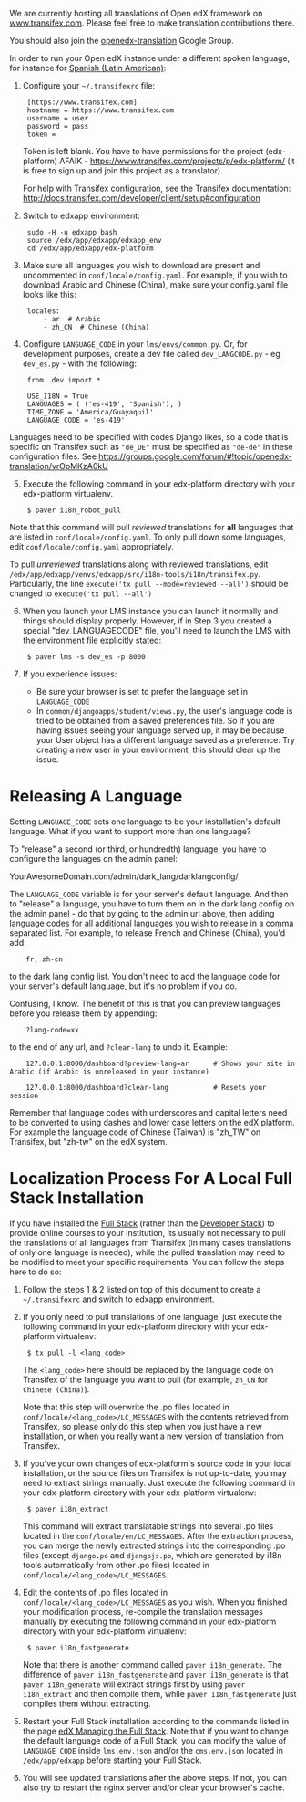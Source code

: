 We are currently hosting all translations of Open edX framework on www.transifex.com. Please feel free to make translation contributions there.

You should also join the [openedx-translation](https://groups.google.com/forum/#!forum/openedx-translation) Google Group.

In order to run your Open edX instance under a different spoken language, for instance for [Spanish (Latin American)](https://www.transifex.com/projects/p/edx-platform/language/es_419/):

1. Configure your `~/.transifexrc` file:

        [https://www.transifex.com]
        hostname = https://www.transifex.com
        username = user
        password = pass
        token =

    Token is left blank. You have to have permissions for the project (edx-platform) AFAIK - https://www.transifex.com/projects/p/edx-platform/ (it is free to sign up and join this project as a translator).

     For help with Transifex configuration, see the Transifex documentation: http://docs.transifex.com/developer/client/setup#configuration

2. Switch to edxapp environment:

        sudo -H -u edxapp bash
        source /edx/app/edxapp/edxapp_env
        cd /edx/app/edxapp/edx-platform
  
        


3. Make sure all languages you wish to download are present and uncommented in `conf/locale/config.yaml`. For example, if you wish to download Arabic and Chinese (China), make sure your config.yaml file looks like this: 

        locales:
            - ar  # Arabic
            - zh_CN  # Chinese (China)


4. Configure `LANGUAGE_CODE` in your `lms/envs/common.py`. Or, for development purposes, create a dev file called `dev_LANGCODE.py` - eg `dev_es.py` - with the following: 

        from .dev import *
        
        USE_I18N = True
        LANGUAGES = ( ('es-419', 'Spanish'), )
        TIME_ZONE = 'America/Guayaquil'
        LANGUAGE_CODE = 'es-419'

  Languages need to be specified with codes Django likes, so a code that is specific on Transifex such as `"de_DE"` must be specified as `"de-de"` in these configuration files. See https://groups.google.com/forum/#!topic/openedx-translation/vrOpMKzA0kU

5. Execute the following command in your edx-platform directory with your edx-platform virtualenv. 

        $ paver i18n_robot_pull

  Note that this command will pull *reviewed* translations for **all** languages that are listed in `conf/locale/config.yaml`. To only pull down some languages, edit `conf/locale/config.yaml` appropriately.

  To pull *unreviewed* translations along with reviewed translations, edit `/edx/app/edxapp/venvs/edxapp/src/i18n-tools/i18n/transifex.py`. Particularly, the line `execute('tx pull --mode=reviewed --all')` should be changed to `execute('tx pull --all')`

6. When you launch your LMS instance you can launch it normally and things should display properly. However, if in Step 3 you created a special "dev_LANGUAGECODE" file, you'll need to launch the LMS with the environment file explicitly stated:

        $ paver lms -s dev_es -p 8000

7. If you experience issues:
   - Be sure your browser is set to prefer the language set in `LANGUAGE_CODE`
   - In `common/djangoapps/student/views.py`, the user's language code is tried to be obtained from a saved preferences file. So if you are having issues seeing your language served up, it may be because your User object has a different language saved as a preference. Try creating a new user in your environment, this should clear up the issue.

# Releasing A Language

Setting `LANGUAGE_CODE` sets one language to be your installation's default language. What if you want to support more than one language?

To "release" a second (or third, or hundredth) language, you have to configure the languages on the admin panel:

YourAwesomeDomain.com/admin/dark_lang/darklangconfig/

The `LANGUAGE_CODE` variable is for your server's default language. And then to "release" a language, you have to turn them on in the dark lang config on the admin panel - do that by going to the admin url above, then adding language codes for all additional languages you wish to release in a comma separated list. For example, to release French and Chinese (China), you'd add: 

        fr, zh-cn

to the dark lang config list. You don't need to add the language code for your server's default language, but it's no problem if you do.

Confusing, I know. The benefit of this is that you can preview languages before you release them by appending: 

        ?lang-code=xx

to the end of any url, and `?clear-lang` to undo it. Example: 

        127.0.0.1:8000/dashboard?preview-lang=ar      # Shows your site in Arabic (if Arabic is unreleased in your instance)

        127.0.0.1:8000/dashboard?clear-lang           # Resets your session

Remember that language codes with underscores and capital letters need to be converted to using dashes and lower case letters on the edX platform. For example the language code of Chinese (Taiwan) is "zh_TW" on Transifex, but "zh-tw" on the edX system.

# Localization Process For A Local Full Stack Installation

If you have installed the [Full Stack](https://github.com/edx/configuration/wiki/edX-Full-Stack) (rather than the [Developer Stack](https://github.com/edx/configuration/wiki/edX-Developer-Stack)) to provide online courses to your institution, its usually not necessary to pull the translations of all languages from Transifex (in many cases translations of only one language is needed), while the pulled translation may need to be modified to meet your specific requirements. You can follow the steps here to do so:

1. Follow the steps 1 & 2 listed on top of this document to create a `~/.transifexrc` and switch to edxapp environment.

2. If you only need to pull translations of one language, just execute the following command in your edx-platform directory with your edx-platform virtualenv:

        $ tx pull -l <lang_code>

   The `<lang_code>` here should be replaced by the language code on Transifex of the language you want to pull (for example, `zh_CN` for `Chinese (China)`).

   Note that this step will overwrite the .po files located in `conf/locale/<lang_code>/LC_MESSAGES` with the contents retrieved from Transifex, so please only do this step when you just have a new installation, or when you really want a new version of translation from Transifex.

3. If you've your own changes of edx-platform's source code in your local installation, or the source files on Transifex is not up-to-date, you may need to extract strings manually. Just execute the following command in your edx-platform directory with your edx-platform virtualenv:

        $ paver i18n_extract

   This command will extract translatable strings into several .po files located in the `conf/locale/en/LC_MESSAGES`. After the extraction process, you can merge the newly extracted strings into the corresponding .po files (except `django.po` and `djangojs.po`, which are generated by i18n tools automatically from other .po files) located in `conf/locale/<lang_code>/LC_MESSAGES`.

4. Edit the contents of .po files located in `conf/locale/<lang_code>/LC_MESSAGES` as you wish. When you finished your modification process, re-compile the translation messages manually by executing the following command in your edx-platform directory with your edx-platform virtualenv:

        $ paver i18n_fastgenerate

   Note that there is another command called `paver i18n_generate`. The difference of `paver i18n_fastgenerate` and `paver i18n_generate` is that `paver i18n_generate` will extract strings first by using `paver i18n_extract` and then compile them, while `paver i18n_fastgenerate` just compiles them without extracting.

5. Restart your Full Stack installation according to the commands listed in the page [edX Managing the Full Stack](https://github.com/edx/configuration/wiki/edX-Managing-the-Full-Stack). Note that if you want to change the default language code of a Full Stack, you can modify the value of `LANGUAGE_CODE` inside `lms.env.json` and/or the `cms.env.json` located in `/edx/app/edxapp` before starting your Full Stack.

6. You will see updated translations after the above steps. If not, you can also try to restart the nginx server and/or clear your browser's cache.